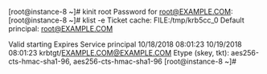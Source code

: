[root@instance-8 ~]# kinit root
Password for root@EXAMPLE.COM:
[root@instance-8 ~]# klist -e
Ticket cache: FILE:/tmp/krb5cc_0
Default principal: root@EXAMPLE.COM

Valid starting       Expires              Service principal
10/18/2018 08:01:23  10/19/2018 08:01:23  krbtgt/EXAMPLE.COM@EXAMPLE.COM
        Etype (skey, tkt): aes256-cts-hmac-sha1-96, aes256-cts-hmac-sha1-96
[root@instance-8 ~]#
